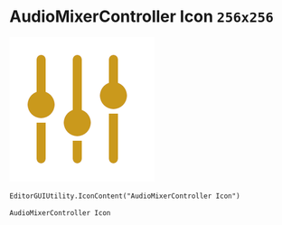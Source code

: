 # AudioMixerController Icon `256x256`
<img src="/img/AudioMixerController%20Icon.png" width=256 height=256>

``` CSharp
EditorGUIUtility.IconContent("AudioMixerController Icon")
```
```
AudioMixerController Icon
```
